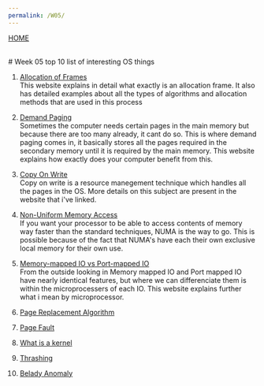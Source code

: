 ```yaml
---
permalink: /W05/
---
```

[HOME](../)

<br>
# Week 05 top 10 list of interesting OS things

1. [Allocation of Frames](https://www.geeksforgeeks.org/operating-system-allocation-frames/)<br>
This website explains in detail what exactly is an allocation frame. It also has detailed examples about all the types of algorithms and allocation methods that are used in this process


 2. [Demand Paging](https://www.javatpoint.com/os-demand-paging)<br>
 Sometimes the computer needs certain pages in the main memory but because there are too many already, it cant do so. This is where demand paging comes in, it basically stores all the pages required in the secondary memory until it is required by the main memory. This website explains how exactly does your computer benefit from this.
 

 
 
 3. [Copy On Write](https://www.geeksforgeeks.org/copy-on-write/)<br>
 Copy on write is a resource manegement technique which handles all the pages in the OS. More details on this subject are present in the website that i've linked.
 

 
 4. [Non-Uniform Memory Access](https://www.motioncontroltips.com/what-is-non-uniform-memory-access-in-industrial-controls/)<br>
 If you want your processor to be able to access contents of memory way faster than the standard techniques, NUMA is the way to go. This is possible because of the fact that NUMA's have each their own exclusive local memory for their own use.


 
 
 5. [Memory-mapped IO vs Port-mapped IO](https://www.bogotobogo.com/Embedded/memory_mapped_io_vs_port_mapped_isolated_io.php)<br>
 From the outside looking in Memory mapped IO and Port mapped IO have nearly identical features, but where we can differenciate them is within the microprocessers of each IO. This website explains further what i mean by microprocessor.
 

 

 
 6. [Page Replacement Algorithm](https://www.javatpoint.com/os-page-replacement-algorithms)<br>
 
 
 
 
 
 7. [Page Fault](https://techterms.com/definition/page_fault)<br>


 
 8. [What is a kernel](https://www.thewindowsclub.com/what-is-a-kernel-in-os-what-are-the-types-of-kernel)<br>

 

 
 9. [Thrashing](http://iim6.tripod.com/ibam-os-html/x4404.html)<br>


 
 
 
 10. [Belady Anomaly](https://prepinsta.com/operating-systems/beladys-anomaly/)<br>

 
 
